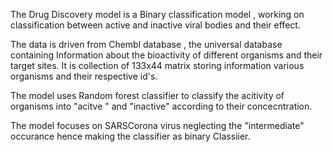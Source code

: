 The Drug Discovery model is a Binary classification model , working on classification between active and inactive viral bodies and their effect.

The data is driven from Chembl database , the universal database containing Information about the bioactivity of different organisms and  their target sites.
It is collection  of 133x44 matrix storing information various organisms and their respective id's.

The model uses Random forest classifier to classify the acitivity of organisms into "acitve " and  "inactive" according to their concecntration.

The model focuses on SARSCorona virus neglecting the "intermediate" occurance hence making the classifier as binary Classiier.
